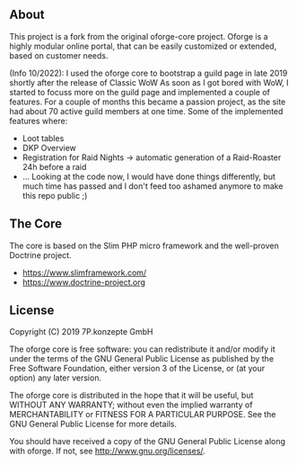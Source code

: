 ## About
This project is a fork from the original oforge-core project.
Oforge is a highly modular online portal, 
that can be easily customized or extended, based on customer needs.

(Info 10/2022):
I used the oforge core to bootstrap a guild page in late 2019 shortly after the release of Classic WoW
As soon as I got bored with WoW, I started to focuss more on the guild page and implemented a couple of features. For a couple of months this became a passion project, as the site had about 70 active guild members at one time. Some of the implemented features where:
 - Loot tables
 - DKP Overview
 - Registration for Raid Nights -> automatic generation of a Raid-Roaster 24h before a raid
 - ... 
Looking at the code now, I would have done things differently, but much time has passed and I don't feed too ashamed anymore to make this repo public ;)

## The Core
The core is based on the Slim PHP micro framework and the well-proven Doctrine project.

- https://www.slimframework.com/
- https://www.doctrine-project.org

## License
Copyright (C) 2019 7P.konzepte GmbH

The oforge core is free software: you can redistribute it and/or modify it under the terms of the GNU General Public License as published by the Free Software Foundation, either version 3 of the License, or (at your option) any later version.

The oforge core is distributed in the hope that it will be useful, but WITHOUT ANY WARRANTY; without even the implied warranty of MERCHANTABILITY or FITNESS FOR A PARTICULAR PURPOSE. See the GNU General Public License for more details.

You should have received a copy of the GNU General Public License along with oforge. If not, see http://www.gnu.org/licenses/.
